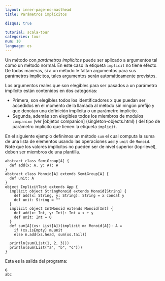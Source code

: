 ```yaml
---
layout: inner-page-no-masthead
title: Parámetros implícitos

disqus: true

tutorial: scala-tour
categories: tour
num: 10
language: es
---
```


Un método con _parámetros implícitos_ puede ser aplicado a argumentos tal como un método normal. En este caso la etiqueta `implicit` no tiene efecto. De todas maneras, si a un método le faltan argumentos para sus parámetros implícitos, tales argumentos serán automáticamente provistos.

Los argumentos reales que son elegibles para ser pasados a un parámetro implícito están contenidos en dos categorías:
* Primera, son elegibles todos los identificadores x que puedan ser accedidos en el momento de la llamada al método sin ningún prefijo y que denotan una definición implícita o un parámetro implícito.
* Segunda, además son elegibles todos los miembros de modulos `companion` (ver [objetos companion] (singleton-objects.html) ) del tipo de parámetro implicito que tienen la etiqueta `implicit`.

En el siguiente ejemplo definimos un método `sum` el cual computa la suma de una lista de elementos usando las operaciones `add` y `unit` de `Monoid`. Note que los valores implícitos no pueden ser de nivel superior (top-level), deben ser miembros de una plantilla.
 
    abstract class SemiGroup[A] {
      def add(x: A, y: A): A
    }
    abstract class Monoid[A] extends SemiGroup[A] {
      def unit: A
    }
    object ImplicitTest extends App {
      implicit object StringMonoid extends Monoid[String] {
        def add(x: String, y: String): String = x concat y
        def unit: String = ""
      }
      implicit object IntMonoid extends Monoid[Int] {
        def add(x: Int, y: Int): Int = x + y
        def unit: Int = 0
      }
      def sum[A](xs: List[A])(implicit m: Monoid[A]): A =
        if (xs.isEmpty) m.unit
        else m.add(xs.head, sum(xs.tail))

      println(sum(List(1, 2, 3)))
      println(sum(List("a", "b", "c")))
    }

Esta es la salida del programa:

    6
    abc

